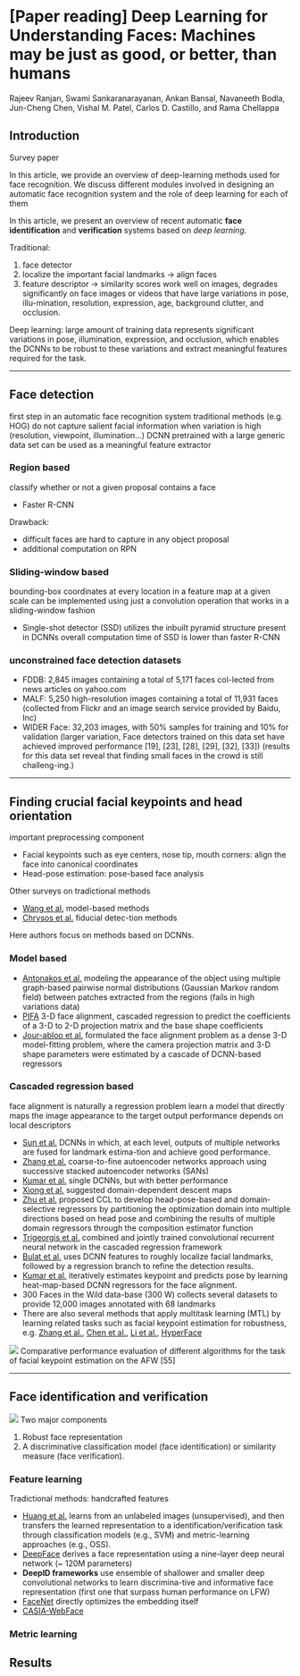 # [Paper reading] Deep Learning for Understanding Faces: Machines may be just as good, or better, than humans

Rajeev Ranjan, Swami Sankaranarayanan, Ankan Bansal, Navaneeth Bodla, Jun-Cheng Chen, Vishal M. Patel, Carlos D. Castillo, and Rama Chellappa

## Introduction
Survey paper

In this article, we provide an overview of deep-learning methods used for  face  recognition.  We  discuss  different  modules  involved  in  designing an automatic face recognition system and the role of deep  learning  for  each  of  them

In  this  article,  we  present  an  overview  of  recent  automatic  **face identification** and **verification** systems based on *deep learning*.

Traditional:
1. face detector
2. localize the important facial landmarks -> align faces
3. feature descriptor -> similarity scores
work well on images, degrades  significantly  on face images or videos that have large variations in pose, illu-mination,  resolution,  expression,  age,  background  clutter,  and  occlusion.

Deep learning:
large amount of training data represents significant variations in pose, illumination, expression, and occlusion, which enables the DCNNs to be robust to these variations and extract meaningful features required for the task.

----

## Face detection
first step in an automatic face recognition system
traditional methods (e.g. HOG) do not capture salient facial information when variation is high (resolution, viewpoint, illumination...)
DCNN pretrained with a large generic  data  set  can  be  used  as  a  meaningful  feature  extractor

### Region based
classify whether or not a given proposal contains a face

- Faster R-CNN

Drawback:
- difficult faces are hard to capture in any object proposal
- additional computation on RPN

### Sliding-window based
bounding-box coordinates at every location in a feature map at a given scale
can be implemented using just a convolution operation that works in a sliding-window fashion

- Single-shot detector (SSD)
utilizes  the  inbuilt  pyramid  structure  present  in  DCNNs
overall  computation  time  of  SSD  is  lower  than  faster  R-CNN

### unconstrained face detection datasets
- FDDB: 2,845 images containing a total of 5,171 faces col-lected from news articles on yahoo.com
- MALF: 5,250 high-resolution images containing a total of 11,931 faces (collected from Flickr and an image search service provided by Baidu, Inc)
- WIDER Face:  32,203  images,  with  50%  samples  for  training  and  10%  for  validation (larger variation, Face  detectors  trained  on  this  data  set  have  achieved  improved  performance  [19],  [23],  [28],  [29],  [32],  [33]) (results  for  this  data  set  reveal  that  finding  small  faces  in  the  crowd  is  still  challeng-ing.)

----

## Finding crucial facial keypoints and head orientation
important  preprocessing  component
- Facial  keypoints such as eye centers, nose tip, mouth corners: align the face into canonical coordinates
- Head-pose  estimation: pose-based face  analysis

Other surveys on tradictional methods
- [Wang  et  al.](https://www.sciencedirect.com/science/article/pii/S0925231217308202) model-based methods
- [Chrysos  et  al.](https://link.springer.com/article/10.1007/s11263-017-0999-5) fiducial detec-tion methods

Here authors focus on methods based on DCNNs.

### Model based
- [Antonakos  et  al.](https://www.cv-foundation.org/openaccess/content_cvpr_2015/html/Antonakos_Active_Pictorial_Structures_2015_CVPR_paper.html) modeling the appearance of the object using multiple  graph-based  pairwise  normal  distributions  (Gaussian  Markov  random  field)  between  patches  extracted  from  the  regions (fails in high variations data)
- [PIFA](http://openaccess.thecvf.com/content_iccv_2015/html/Jourabloo_Pose-Invariant_3D_Face_ICCV_2015_paper.html) 3-D face alignment, cascaded regression to predict the coefficients of a 3-D to 2-D projection matrix and the  base  shape  coefficients
- [Jour-abloo et  al.](https://www.cv-foundation.org/openaccess/content_cvpr_2016/html/Jourabloo_Large-Pose_Face_Alignment_CVPR_2016_paper.html) formulated  the  face  alignment  problem  as  a  dense 3-D model-fitting problem, where the camera projection matrix and 3-D shape parameters were estimated by a cascade of DCNN-based regressors

### Cascaded regression based
face  alignment  is  naturally  a  regression  problem
learn  a  model  that  directly maps the image appearance to the target output
performance  depends  on  local descriptors

- [Sun et al.](http://openaccess.thecvf.com/content_cvpr_2013/html/Sun_Deep_Convolutional_Network_2013_CVPR_paper.html) DCNNs  in  which,  at  each  level,  outputs  of  multiple  networks  are  fused  for  landmark  estima-tion  and  achieve  good  performance.
- [Zhang  et  al.](http://citeseerx.ist.psu.edu/viewdoc/download?doi=10.1.1.702.1120&rep=rep1&type=pdf) coarse-to-fine autoencoder networks approach using successive  stacked  autoencoder  networks (SANs)
- [Kumar  et  al.](https://arxiv.org/abs/1601.07950) single DCNNs, but with better performance
- [Xiong et al.](http://openaccess.thecvf.com/content_cvpr_2015/html/Xiong_Global_Supervised_Descent_2015_CVPR_paper.html) suggested domain-dependent descent maps
- [Zhu et al.](http://openaccess.thecvf.com/content_cvpr_2016/html/Zhu_Unconstrained_Face_Alignment_CVPR_2016_paper.html) proposed  CCL to develop  head-pose-based  and  domain-selective  regressors  by  partitioning  the  optimization  domain  into multiple directions based on head pose and combining the results of multiple domain regressors through the composition estimator function
- [Trigeorgis et al.](http://openaccess.thecvf.com/content_cvpr_2016/html/Trigeorgis_Mnemonic_Descent_Method_CVPR_2016_paper.html)  combined and  jointly  trained  convolutional  recurrent  neural  network in  the  cascaded  regression  framework
- [Bulat et al.](http://eprints.nottingham.ac.uk/37236/) uses DCNN  features to roughly  localize facial landmarks, followed by a regression branch to refine the detection results.
- [Kumar et al.](https://ieeexplore.ieee.org/abstract/document/7961750/) iteratively estimates keypoint and predicts pose by  learning heat-map-based DCNN regressors for the face alignment.
- 300  Faces  in  the  Wild  data-base  (300  W) collects several datasets to provide 12,000 images annotated with  68  landmarks
- There are also several methods that apply multitask learning (MTL) by learning related tasks such as facial keypoint estimation for robustness, e.g. [Zhang et al.](https://ieeexplore.ieee.org/abstract/document/7553523/), [Chen et al.](https://link.springer.com/chapter/10.1007/978-3-319-46454-1_8), [Li et al.](https://link.springer.com/chapter/10.1007/978-3-319-46487-9_26), [HyperFace](https://ieeexplore.ieee.org/abstract/document/8170321/)

![](https://i.imgur.com/LcbpjWo.png)
Comparative performance evaluation of different algorithms for the task of facial keypoint estimation on the AFW [55]

----

## Face identification and verification
![](https://i.imgur.com/CmleZm1.png)
Two  major  components
1. Robust  face  representation
2. A discriminative  classification  model (face  identification) or  similarity  measure  (face  verification).

### Feature learning
Tradictional methods: handcrafted features
- [Huang et al.](https://ieeexplore.ieee.org/abstract/document/6247968) learns from an unlabeled images (unsupervised), and then transfers the learned representation to a identification/verification task through classification  models (e.g., SVM) and metric-learning approaches (e.g., OSS).
- [DeepFace](https://www.cv-foundation.org/openaccess/content_cvpr_2014/html/Taigman_DeepFace_Closing_the_2014_CVPR_paper.html) derives a face  representation  using  a  nine-layer  deep  neural  network (\~ 120M parameters)
- **DeepID frameworks** use ensemble of shallower and smaller deep  convolutional  networks to learn discrimina-tive  and  informative  face  representation (first one that surpass human performance on LFW)
- [FaceNet](https://www.cv-foundation.org/openaccess/content_cvpr_2015/html/Schroff_FaceNet_A_Unified_2015_CVPR_paper.html) directly optimizes the embedding itself
- [CASIA-WebFace]()
### Metric learning

## Results
